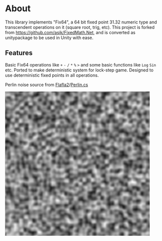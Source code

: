 # About
This library implements "Fix64", a 64 bit fixed point 31.32 numeric type and transcendent operations on it (square root, trig, etc).
This project is forked from https://github.com/asik/FixedMath.Net, and is converted as unitypackage to be used in Unity with ease.

## Features

Basic Fix64 operations like `+` `-` `/` `*` `%` `>`  and some basic functions like `Log` `Sin` etc.  Ported to make deterministic system for lock-step game.
Designed to use deterministic fixed points in all operations.

Perlin noise source from [Flafla2](https://gist.github.com/Flafla2)/[Perlin.cs](https://gist.github.com/Flafla2/1a0b9ebef678bbce3215)

![PerlinNoise](.\PerlinNoise.png)